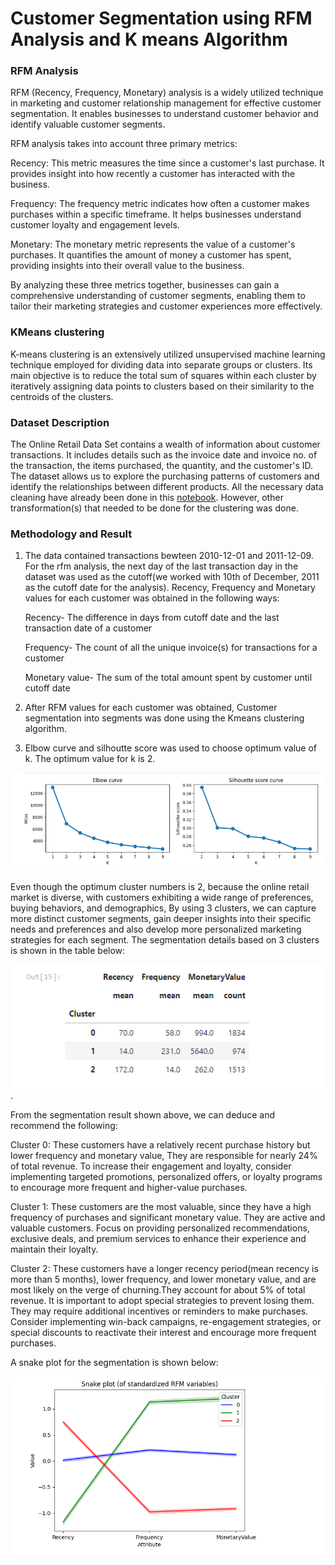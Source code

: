 # Customer Segmentation using RFM Analysis and K means Algorithm

### RFM Analysis

RFM (Recency, Frequency, Monetary) analysis is a widely utilized technique in marketing and customer relationship management for effective customer segmentation. It enables businesses to understand customer behavior and identify valuable customer segments.

RFM analysis takes into account three primary metrics:

Recency: This metric measures the time since a customer's last purchase. It provides insight into how recently a customer has interacted with the business.

Frequency: The frequency metric indicates how often a customer makes purchases within a specific timeframe. It helps businesses understand customer loyalty and engagement levels.

Monetary: The monetary metric represents the value of a customer's purchases. It quantifies the amount of money a customer has spent, providing insights into their overall value to the business.

By analyzing these three metrics together, businesses can gain a comprehensive understanding of customer segments, enabling them to tailor their marketing strategies and customer experiences more effectively.

### KMeans clustering
K-means clustering is an extensively utilized unsupervised machine learning technique employed for dividing data into separate groups or clusters. Its main objective is to reduce the total sum of squares within each cluster by iteratively assigning data points to clusters based on their similarity to the centroids of the clusters.

### Dataset Description
The Online Retail Data Set contains a wealth of information about customer transactions. It includes details such as the invoice date and invoice no. of the transaction, the items purchased, the quantity, and the customer's ID. The dataset allows us to explore the purchasing patterns of customers and identify the relationships between different products.
All the necessary data cleaning have already been done in this [notebook](https://github.com/maria2808219/Data_Analytics-ML_projects/blob/main/Market-Basket-Analysis/Basket_Analysis_of_the_Online_Retail_Dataset_Apriori.ipynb). However, other transformation(s) that needed to be done for the clustering was done.

### Methodology and Result

1. The data contained transactions bewteen 2010-12-01 and 2011-12-09. For the rfm analysis, the next day of the last transaction day in the dataset was used as the cutoff(we worked with 10th of December, 2011 as the cutoff date for the analysis). Recency, Frequency and Monetary values for each customer was obtained in the following ways:

    Recency- The difference in days from cutoff date and the last transaction date of a customer

    Frequency- The count of all the unique invoice(s) for transactions for a customer

    Monetary value- The sum of the total amount spent by customer until cutoff date 

2. After RFM values for each customer was obtained, Customer segmentation into segments was done using the Kmeans clustering algorithm.
3. Elbow curve and silhoutte score was used to choose optimum value of k. The optimum value for k is 2.

![choosing-right-k](https://github.com/maria2808219/Data_Analytics-ML_projects/blob/main/Market-Basket-Analysis/Images/1.png)

Even though the optimum cluster numbers is 2, because the online retail market is diverse, with customers exhibiting a wide range of preferences, buying behaviors, and demographics, By using 3 clusters, we can capture more distinct customer segments, gain deeper insights into their specific needs and preferences and also develop more personalized marketing strategies for each segment. The segmentation details based on 3 clusters is shown in the table below:

![3-clusters-details](https://github.com/maria2808219/Data_Analytics-ML_projects/blob/main/Market-Basket-Analysis/Images/2.png).

From the segmentation result shown above, we can deduce and recommend the following:

Cluster 0: These customers have a relatively recent purchase history but lower frequency and monetary value, They are responsible for nearly 24% of total revenue. To increase their engagement and loyalty, consider implementing targeted promotions, personalized offers, or loyalty programs to encourage more frequent and higher-value purchases.

Cluster 1: These customers are the most valuable, since they have a high frequency of purchases and significant monetary value. They are active and valuable customers. Focus on providing personalized recommendations, exclusive deals, and premium services to enhance their experience and maintain their loyalty.

Cluster 2: These customers have a longer recency period(mean recency is more than 5 months), lower frequency, and lower monetary value, and are most likely on the verge of churning.They account for about 5% of total revenue. It is important to adopt special strategies to prevent losing them. They may require additional incentives or reminders to make purchases. Consider implementing win-back campaigns, re-engagement strategies, or special discounts to reactivate their interest and encourage more frequent purchases.


A snake plot for the segmentation is shown below:

![snake-plot](https://github.com/maria2808219/Data_Analytics-ML_projects/blob/main/Market-Basket-Analysis/Images/3.png)

